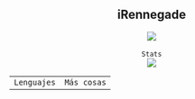 <h2 align="center">iRennegade</h3>
<p align="center" align-items="center">
  <img align="center" src="https://komarev.com/ghpvc/?username=iRennegade"/><br><br>
  <code>Stats</code><br>
  <img src="https://github-readme-stats.vercel.app/api/top-langs/?username=iRennegade&layout=compact&exclude_repo=eslint-config&theme=algolia"></img>
</p>
<p>
  <p align-items="center">
    <table>
      <tr>
        <td>
          <code>Lenguajes</code>
        </td>
        <td>
          <code>Más cosas</code>
        </td>
      </tr>
    </table>
  </p>
</p>
